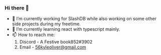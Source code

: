 
### Hi there 👋

- 🔭 I’m currently working for SlashDB while also working on some other side projects during my freetime.
- 🌱 I’m currently learning react with typescript mainly.
- 📫 How to reach me:
  1. Discord - A Festive book852#3902
  2. Email - 56kyleoliver@gmail.com

